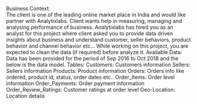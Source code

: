 Business Context:  
The client is one of the leading online market place in India and would like partner with Analytixlabs. 
Client wants help in measuring, managing and analysing performance of business. 
 Analytixlabs has hired you as an analyst for this project where client asked you to provide data 
driven insights about business and understand customer, seller behaviors, product behavior and 
channel behavior etc... 
While working on this project, you are expected to clean the data (if required) before analyze it. 
Available Data: 
Data has been provided for the period of Sep 2016 to Oct 2018 and the below is the data model. 
Tables: 
Customers:  Customers information 
Sellers: Sellers information 
Products: Product information 
Orders: Orders info like ordered, product id, status, order dates etc.. 
Order_Items: Order level information 
Order_Payments: Order payment information 
Order_Review_Ratings: Customer ratings at order level 
Geo-Location: Location details
